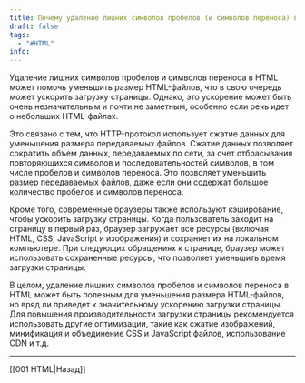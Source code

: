 ```yaml
---
title: Почему удаление лишних символов пробелов (и символов переноса) в HTML не отражается на конечной производительности загрузки страницы?
draft: false
tags:
  - "#HTML"
info:
---
```

Удаление лишних символов пробелов и символов переноса в HTML может помочь уменьшить размер HTML-файлов, что в свою очередь может ускорить загрузку страницы. Однако, это ускорение может быть очень незначительным и почти не заметным, особенно если речь идет о небольших HTML-файлах.

Это связано с тем, что HTTP-протокол использует сжатие данных для уменьшения размера передаваемых файлов. Сжатие данных позволяет сократить объем данных, передаваемых по сети, за счет отбрасывания повторяющихся символов и последовательностей символов, в том числе пробелов и символов переноса. Это позволяет уменьшить размер передаваемых файлов, даже если они содержат большое количество пробелов и символов переноса.

Кроме того, современные браузеры также используют кэширование, чтобы ускорить загрузку страницы. Когда пользователь заходит на страницу в первый раз, браузер загружает все ресурсы (включая HTML, CSS, JavaScript и изображения) и сохраняет их на локальном компьютере. При следующих обращениях к странице, браузер может использовать сохраненные ресурсы, что позволяет уменьшить время загрузки страницы.

В целом, удаление лишних символов пробелов и символов переноса в HTML может быть полезным для уменьшения размера HTML-файлов, но вряд ли приведет к значительному ускорению загрузки страницы. Для повышения производительности загрузки страницы рекомендуется использовать другие оптимизации, такие как сжатие изображений, минификация и объединение CSS и JavaScript файлов, использование CDN и т.д.

---

[[001 HTML|Назад]]